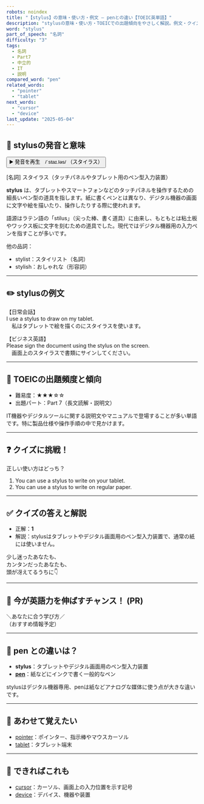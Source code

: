 ```yaml
---
robots: noindex
title: "【stylus】の意味・使い方・例文 ― penとの違い【TOEIC英単語】"
description: "stylusの意味・使い方・TOEICでの出題傾向をやさしく解説。例文・クイズ付きでpenとの違いもわかりやすく学べます。"
word: "stylus"
part_of_speech: "名詞"
difficulty: "3"
tags:
  - 名詞
  - Part7
  - 中立的
  - IT
  - 説明
compared_word: "pen"
related_words:
  - "pointer"
  - "tablet"
next_words:
  - "cursor"
  - "device"
last_update: "2025-05-04"
---
```


## 🔰 stylusの発音と意味

<button class="play-audio" onclick="playTTS('stylus')">
  <span class="play-audio-main">
    ▶️ 発音を再生　/ˈstaɪ.ləs/
  </span>
  <span class="play-audio-sub">
    （スタイラス）
  </span>
</button>

[名詞] スタイラス（タッチパネルやタブレット用のペン型入力装置）

**stylus** は、タブレットやスマートフォンなどのタッチパネルを操作するための細長いペン型の道具を指します。紙に書くペンとは異なり、デジタル機器の画面に文字や絵を描いたり、操作したりする際に使われます。

語源はラテン語の「stilus」（尖った棒、書く道具）に由来し、もともとは粘土板やワックス板に文字を刻むための道具でした。現代ではデジタル機器用の入力ペンを指すことが多いです。

他の品詞：  
- stylist：スタイリスト（名詞）
- stylish：おしゃれな（形容詞）

---

## ✏️ stylusの例文

【日常会話】  
I use a stylus to draw on my tablet.  
　私はタブレットで絵を描くのにスタイラスを使います。

【ビジネス英語】  
Please sign the document using the stylus on the screen.  
　画面上のスタイラスで書類にサインしてください。

---

## 🎯 TOEICの出題頻度と傾向

- 難易度：★★★☆☆
- 出題パート：Part 7（長文読解・説明文）

IT機器やデジタルツールに関する説明文やマニュアルで登場することが多い単語です。特に製品仕様や操作手順の中で見かけます。

---

## ❓ クイズに挑戦！

正しい使い方はどっち？

1. You can use a stylus to write on your tablet.  
2. You can use a stylus to write on regular paper.

---

## ✅ クイズの答えと解説

- 正解：**1**
- 解説：stylusはタブレットやデジタル画面用のペン型入力装置で、通常の紙には使いません。

少し迷ったあなたも、  
カンタンだったあなたも、  
頭が冴えてるうちに👇️

---

## 🚀 今が英語力を伸ばすチャンス！ (PR)

<div class="info-center">
＼あなたに合う学び方／<br>  
（おすすめ情報予定）
</div>

---

## 🤔  pen との違いは？

- **stylus**：タブレットやデジタル画面用のペン型入力装置
- **[pen](/word/pen/)**：紙などにインクで書く一般的なペン

stylusはデジタル機器専用、penは紙などアナログな媒体に使う点が大きな違いです。

---

## 🧩 あわせて覚えたい

- [pointer](/word/pointer/)：ポインター、指示棒やマウスカーソル
- [tablet](/word/tablet/)：タブレット端末

---

## 📖 できればこれも

- [cursor](/word/cursor/)：カーソル、画面上の入力位置を示す記号
- [device](/word/device/)：デバイス、機器や装置

<!-- cvid: aid08_bid03 -->
